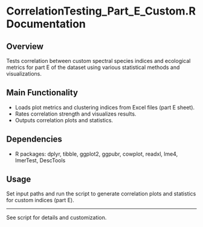 # CorrelationTesting_Part_E_Custom.R Documentation

## Overview
Tests correlation between custom spectral species indices and ecological metrics for part E of the dataset using various statistical methods and visualizations.

## Main Functionality
- Loads plot metrics and clustering indices from Excel files (part E sheet).
- Rates correlation strength and visualizes results.
- Outputs correlation plots and statistics.

## Dependencies
- R packages: dplyr, tibble, ggplot2, ggpubr, cowplot, readxl, lme4, lmerTest, DescTools

## Usage
Set input paths and run the script to generate correlation plots and statistics for custom indices (part E).

---
See script for details and customization.